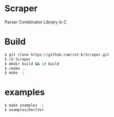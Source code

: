 # Scraper
Parser Combinator Library in C

# Build
```sh
$ git clone https://github.com/rot-E/Scraper.git
$ cd Scraper
$ mkdir build && cd build
$ cmake ..
$ make -j
```

# examples
```sh
$ make examples -j
$ examples/DeclVar
```
